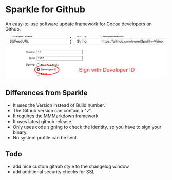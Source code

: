 # Sparkle for Github

An easy-to-use software update framework for Cocoa developers on Github.


![github](github.png)
![sign](sign.png)

## Differences from Sparkle
* It uses the Version instead of Build number.
* The Github version can contain a "v".
* It requires the [MMMarkdown](https://github.com/mdiep/MMMarkdown) framework
* It uses latest github release.
* Only uses code signing to check the identity, so you have to sign your binary.
* No system profile can be sent.


## Todo
* add nice custom github style to the changelog window
* add additional security checks for SSL